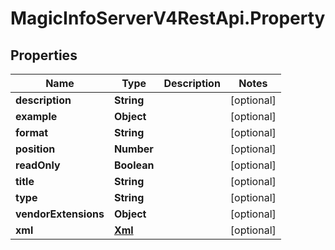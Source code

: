 # MagicInfoServerV4RestApi.Property

## Properties
Name | Type | Description | Notes
------------ | ------------- | ------------- | -------------
**description** | **String** |  | [optional] 
**example** | **Object** |  | [optional] 
**format** | **String** |  | [optional] 
**position** | **Number** |  | [optional] 
**readOnly** | **Boolean** |  | [optional] 
**title** | **String** |  | [optional] 
**type** | **String** |  | [optional] 
**vendorExtensions** | **Object** |  | [optional] 
**xml** | [**Xml**](Xml.md) |  | [optional] 


